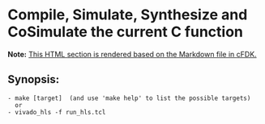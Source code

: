# **Compile, Simulate, Synthesize and CoSimulate the current C function**
**Note:** [This HTML section is rendered based on the Markdown file in cFDK.](https://github.com/cloudFPGA/cFDK/blob/master/SRA/LIB/SHELL/LIB/hls/NTS/toe/src/rx_engine/README.md)


## Synopsis:
    - make [target]  (and use 'make help' to list the possible targets)
      or 
    - vivado_hls -f run_hls.tcl
    
